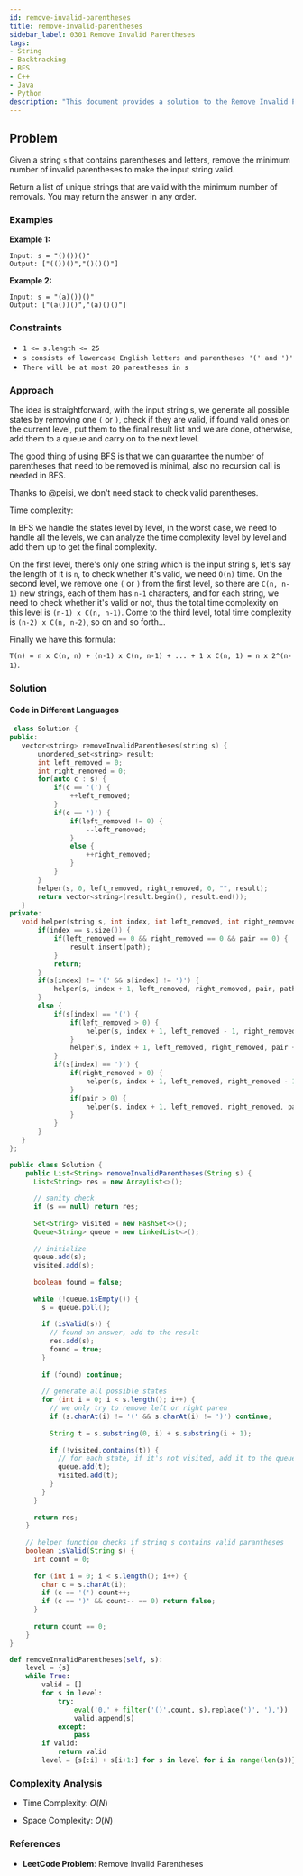 ```yaml
---
id: remove-invalid-parentheses
title: remove-invalid-parentheses
sidebar_label: 0301 Remove Invalid Parentheses
tags:
- String
- Backtracking
- BFS
- C++
- Java
- Python
description: "This document provides a solution to the Remove Invalid Parentheses "
---
```


## Problem

Given a string `s` that contains parentheses and letters, remove the minimum number of invalid parentheses to make the input string valid.

Return a list of unique strings that are valid with the minimum number of removals. You may return the answer in any order.

 

### Examples

**Example 1:**

```
Input: s = "()())()"
Output: ["(())()","()()()"]
```

**Example 2:**

```
Input: s = "(a)())()"
Output: ["(a())()","(a)()()"]

```



### Constraints

- `1 <= s.length <= 25`
- `s consists of lowercase English letters and parentheses '(' and ')'`
- `There will be at most 20 parentheses in s`

### Approach 
The idea is straightforward, with the input string s, we generate all possible states by removing one `(` or `)`, check if they are valid, if found valid ones on the current level, put them to the final result list and we are done, otherwise, add them to a queue and carry on to the next level.

The good thing of using BFS is that we can guarantee the number of parentheses that need to be removed is minimal, also no recursion call is needed in BFS.

Thanks to @peisi, we don't need stack to check valid parentheses.

Time complexity:

In BFS we handle the states level by level, in the worst case, we need to handle all the levels, we can analyze the time complexity level by level and add them up to get the final complexity.

On the first level, there's only one string which is the input string s, let's say the length of it is `n`, to check whether it's valid, we need `O(n)` time. On the second level, we remove one `(` or `)` from the first level, so there are `C(n, n-1)` new strings, each of them has `n-1` characters, and for each string, we need to check whether it's valid or not, thus the total time complexity on this level is `(n-1) x C(n, n-1)`. Come to the third level, total time complexity is `(n-2) x C(n, n-2)`, so on and so forth...

Finally we have this formula:

`T(n) = n x C(n, n) + (n-1) x C(n, n-1) + ... + 1 x C(n, 1) = n x 2^(n-1)`.
### Solution

#### Code in Different Languages


 ```cpp
  class Solution {
public:
    vector<string> removeInvalidParentheses(string s) {
        unordered_set<string> result;
        int left_removed = 0;
        int right_removed = 0;
        for(auto c : s) {
            if(c == '(') {
                ++left_removed;
            }
            if(c == ')') {
                if(left_removed != 0) {
                    --left_removed;
                }
                else {
                    ++right_removed;
                }
            }
        }
        helper(s, 0, left_removed, right_removed, 0, "", result);
        return vector<string>(result.begin(), result.end());
    }
private:
    void helper(string s, int index, int left_removed, int right_removed, int pair, string path, unordered_set<string>& result) {
        if(index == s.size()) {
            if(left_removed == 0 && right_removed == 0 && pair == 0) {
                result.insert(path);
            }
            return;
        }
        if(s[index] != '(' && s[index] != ')') {
            helper(s, index + 1, left_removed, right_removed, pair, path + s[index], result);
        }
        else {
            if(s[index] == '(') {
                if(left_removed > 0) {
                    helper(s, index + 1, left_removed - 1, right_removed, pair, path, result);
                }
                helper(s, index + 1, left_removed, right_removed, pair + 1, path + s[index], result);
            }
            if(s[index] == ')') {
                if(right_removed > 0) {
                    helper(s, index + 1, left_removed, right_removed - 1, pair, path, result);
                }
                if(pair > 0) {
                    helper(s, index + 1, left_removed, right_removed, pair - 1, path + s[index], result);
                }
            }
        }
    }
};
 ```



```java
public class Solution {
    public List<String> removeInvalidParentheses(String s) {
      List<String> res = new ArrayList<>();
      
      // sanity check
      if (s == null) return res;
      
      Set<String> visited = new HashSet<>();
      Queue<String> queue = new LinkedList<>();
      
      // initialize
      queue.add(s);
      visited.add(s);
      
      boolean found = false;
      
      while (!queue.isEmpty()) {
        s = queue.poll();
        
        if (isValid(s)) {
          // found an answer, add to the result
          res.add(s);
          found = true;
        }
      
        if (found) continue;
      
        // generate all possible states
        for (int i = 0; i < s.length(); i++) {
          // we only try to remove left or right paren
          if (s.charAt(i) != '(' && s.charAt(i) != ')') continue;
        
          String t = s.substring(0, i) + s.substring(i + 1);
        
          if (!visited.contains(t)) {
            // for each state, if it's not visited, add it to the queue
            queue.add(t);
            visited.add(t);
          }
        }
      }
      
      return res;
    }
    
    // helper function checks if string s contains valid parantheses
    boolean isValid(String s) {
      int count = 0;
    
      for (int i = 0; i < s.length(); i++) {
        char c = s.charAt(i);
        if (c == '(') count++;
        if (c == ')' && count-- == 0) return false;
      }
    
      return count == 0;
    }
}
```


```python
def removeInvalidParentheses(self, s):
    level = {s}
    while True:
        valid = []
        for s in level:
            try:
                eval('0,' + filter('()'.count, s).replace(')', '),'))
                valid.append(s)
            except:
                pass
        if valid:
            return valid
        level = {s[:i] + s[i+1:] for s in level for i in range(len(s))}
```



### Complexity Analysis

- Time Complexity: $O(N)$ 

- Space Complexity: $O(N)$ 

### References

- **LeetCode Problem**: Remove Invalid Parentheses